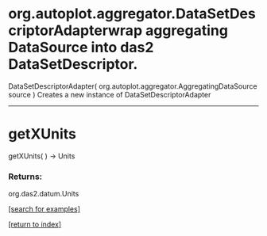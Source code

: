 # org.autoplot.aggregator.DataSetDescriptorAdapterwrap aggregating DataSource into das2 DataSetDescriptor.
DataSetDescriptorAdapter( org.autoplot.aggregator.AggregatingDataSource source )
Creates a new instance of DataSetDescriptorAdapter

***
<a name="getXUnits"></a>
# getXUnits
getXUnits(  ) &rarr; Units



### Returns:
org.das2.datum.Units


<a href="https://github.com/autoplot/dev/search?q=getXUnits&unscoped_q=getXUnits">[search for examples]</a>

<a href="https://github.com/autoplot/documentation/blob/master/javadoc/index-all.md">[return to index]</a>

